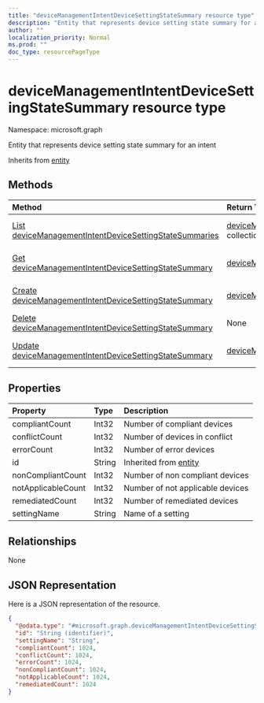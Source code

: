```yaml
---
title: "deviceManagementIntentDeviceSettingStateSummary resource type"
description: "Entity that represents device setting state summary for an intent"
author: ""
localization_priority: Normal
ms.prod: ""
doc_type: resourcePageType
---
```


# deviceManagementIntentDeviceSettingStateSummary resource type


Namespace: microsoft.graph

Entity that represents device setting state summary for an intent


Inherits from [entity](../resources/entity.md)

## Methods
|Method|Return Type|Description|
|:---|:---|:---|
|[List deviceManagementIntentDeviceSettingStateSummaries](../api/devicemanagementintentdevicesettingstatesummary-list.md)|[deviceManagementIntentDeviceSettingStateSummary](../resources/devicemanagementintentdevicesettingstatesummary.md) collection|List properties and relationships of the [deviceManagementIntentDeviceSettingStateSummary](../resources/devicemanagementintentdevicesettingstatesummary.md) objects.|
|[Get deviceManagementIntentDeviceSettingStateSummary](../api/devicemanagementintentdevicesettingstatesummary-get.md)|[deviceManagementIntentDeviceSettingStateSummary](../resources/devicemanagementintentdevicesettingstatesummary.md)|Read properties and relationships of the [deviceManagementIntentDeviceSettingStateSummary](../resources/devicemanagementintentdevicesettingstatesummary.md) object.|
|[Create deviceManagementIntentDeviceSettingStateSummary](../api/devicemanagementintentdevicesettingstatesummary-create.md)|[deviceManagementIntentDeviceSettingStateSummary](../resources/devicemanagementintentdevicesettingstatesummary.md)|Create a new [deviceManagementIntentDeviceSettingStateSummary](../resources/devicemanagementintentdevicesettingstatesummary.md) object.|
|[Delete deviceManagementIntentDeviceSettingStateSummary](../api/devicemanagementintentdevicesettingstatesummary-delete.md)|None|Deletes a [deviceManagementIntentDeviceSettingStateSummary](../resources/devicemanagementintentdevicesettingstatesummary.md).|
|[Update deviceManagementIntentDeviceSettingStateSummary](../api/devicemanagementintentdevicesettingstatesummary-update.md)|[deviceManagementIntentDeviceSettingStateSummary](../resources/devicemanagementintentdevicesettingstatesummary.md)|Update the properties of a [deviceManagementIntentDeviceSettingStateSummary](../resources/devicemanagementintentdevicesettingstatesummary.md) object.|

## Properties
|Property|Type|Description|
|:---|:---|:---|
|compliantCount|Int32|Number of compliant devices|
|conflictCount|Int32|Number of devices in conflict|
|errorCount|Int32|Number of error devices|
|id|String| Inherited from [entity](../resources/entity.md)|
|nonCompliantCount|Int32|Number of non compliant devices|
|notApplicableCount|Int32|Number of not applicable devices|
|remediatedCount|Int32|Number of remediated devices|
|settingName|String|Name of a setting|

## Relationships
None

## JSON Representation
Here is a JSON representation of the resource.
<!-- {
  "blockType": "resource",
  "keyProperty": "id",
  "@odata.type": "microsoft.graph.deviceManagementIntentDeviceSettingStateSummary",
  "baseType": "microsoft.graph.entity",
  "openType": false
}
-->
``` json
{
  "@odata.type": "#microsoft.graph.deviceManagementIntentDeviceSettingStateSummary",
  "id": "String (identifier)",
  "settingName": "String",
  "compliantCount": 1024,
  "conflictCount": 1024,
  "errorCount": 1024,
  "nonCompliantCount": 1024,
  "notApplicableCount": 1024,
  "remediatedCount": 1024
}
```

